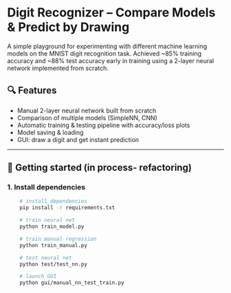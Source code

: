 # Digit Recognizer – Compare Models & Predict by Drawing
A simple playground for experimenting with different machine learning models on the MNIST digit recognition task.
Achieved ~85% training accuracy and ~88% test accuracy early in training using a 2-layer neural network implemented from scratch.

## 🔍 Features

- Manual 2-layer neural network built from scratch
- Comparison of multiple models (SimpleNN, CNN)
- Automatic training & testing pipeline with accuracy/loss plots
- Model saving & loading
- GUI: draw a digit and get instant prediction

---


## 🚀 Getting started (in process- refactoring)

### 1. Install dependencies 

```bash
    # install dependencies
    pip install -r requirements.txt

    # train neural net
    python train_model.py

    # train manual regression
    python train_manual.py

    # test neural net
    python test/test_nn.py

    # launch GUI
    python gui/manual_nn_test_train.py
```